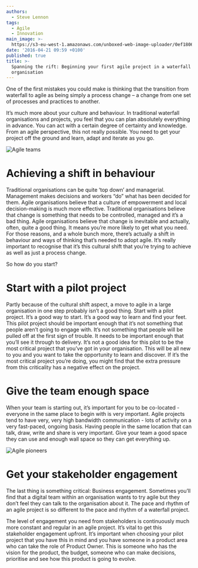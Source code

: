 ```yaml
---
authors:
  - Steve Lennon
tags:
  - Agile
  - Innovation
main_image: >-
  https://s3-eu-west-1.amazonaws.com/unboxed-web-image-uploader/0ef180671d52db7fbdad41ae42477368.PNG
date: '2016-04-21 09:59 +0100'
published: true
title: >-
  Spanning the rift: Beginning your first agile project in a waterfall
  organisation
---
```

One of the first mistakes you could make is thinking that the transition from waterfall to agile as being simply a process change – a change from one set of processes and practices to another.<br/>

It’s much more about your culture and behaviour. In traditional waterfall organisations and projects, you feel that you can plan absolutely everything in advance. You can act with a certain degree of certainty and knowledge. From an agile perspective, this not really possible. You need to get your project off the ground and learn, adapt and iterate as you go.<br/>

![Agile teams](https://s3-eu-west-1.amazonaws.com/unboxed-web-image-uploader/b24be89b1d298d3dd1cb94c3442b04a8.PNG)

# Achieving a shift in behaviour
Traditional organisations can be quite ‘top down’ and managerial. Management makes decisions and workers “do” what has been decided for them. Agile organisations believe that a culture of empowerment and local decision-making is much more effective. Traditional organisations believe that change is something that needs to be controlled, managed and it’s a bad thing. Agile organisations believe that change is inevitable and actually, often, quite a good thing. It means you’re more likely to get what you need. For those reasons, and a whole bunch more, there’s actually a shift in behaviour and ways of thinking that’s needed to adopt agile. It’s really important to recognise that it’s this cultural shift that you’re trying to achieve as well as just a process change.<br/>
 
So how do you start?<br/>

# Start with a pilot project
Partly because of the cultural shift aspect, a move to agile in a large organisation in one step probably isn’t a good thing. Start with a pilot project. It’s a good way to start. It’s a good way to learn and find your feet. This pilot project should be important enough that it’s not something that people aren’t going to engage with. It’s not something that people will be pulled off at the first sign of trouble. It needs to be important enough that you’ll see it through to delivery. It’s not a good idea for this pilot to be the most critical project that you’ve got in your organisation. This will be all new to you and you want to take the opportunity to learn and discover. If it’s the most critical project you’re doing, you might find that the extra pressure from this criticality has a negative effect on the project.<br/>

# Give the team enough space
When your team is starting out, it’s important for you to be co-located - everyone in the same place to begin with is very important. Agile projects tend to have very, very high bandwidth communication - lots of activity on a very fast-paced, ongoing basis. Having people in the same location that can talk, draw, write and share is very important. Give your team a good space they can use and enough wall space so they can get everything up.<br/>

![Agile pioneers](https://s3-eu-west-1.amazonaws.com/unboxed-web-image-uploader/d378a6f3242413c998d0c03c5ef78b50.PNG)

# Get your stakeholder engagement
The last thing is something critical: Business engagement. Sometimes you’ll find that a digital team within an organisation wants to try agile but they don’t feel they can talk to the organisation about it. The pace and rhythm of an agile project is so different to the pace and rhythm of a waterfall project.<br/>
 
The level of engagement you need from stakeholders is continuously much more constant and regular in an agile project. It’s vital to get this stakeholder engagement upfront. It’s important when choosing your pilot project that you have this in mind and you have someone in a product area who can take the role of Product Owner. This is someone who has the vision for the product, the budget, someone who can make decisions, prioritise and see how this product is going to evolve.
